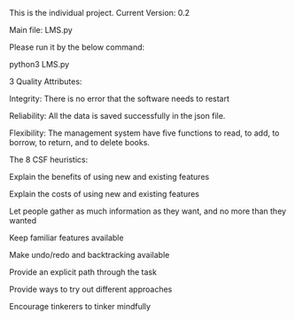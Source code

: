This is the individual project.
Current Version: 0.2

Main file: LMS.py

Please run it by the below command:

python3 LMS.py

3 Quality Attributes:

Integrity: There is no error that the software needs to restart

Reliability: All the data is saved successfully in the json file.

Flexibility: The management system have five functions to read, to add, to borrow, to return, and to delete books.

The 8 CSF heuristics:

Explain the benefits of using new and existing features

Explain the costs of using new and existing features

Let people gather as much information as they want, and no more than they wanted

Keep familiar features available

Make undo/redo and backtracking available

Provide an explicit path through the task

Provide ways to try out different approaches

Encourage tinkerers to tinker mindfully
